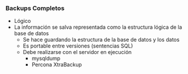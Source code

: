 ### Backups Completos

* Lógico
 * La información se salva representada como la estructura lógica de la base de datos
   * Se hace guardando la estructura de la base de datos y los datos
   * Es portable entre versiones (sentencias SQL)
   * Debe realizarse con el servidor en ejecución
     * mysqldump
     * Percona XtraBackup
